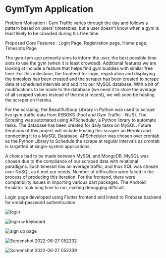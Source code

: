 # GymTym Application

Problem Motivation : Gym Traffic varies through the day and follows a pattern based on users' timetables, but a user doesn't know when a gym is least likely to be crowded during his free time. 

Proposed Core Features : Login Page, Registration page, Home page, Timeslots Page 

The gym-tym app primarily aims to inform the user, the best possible time slots to use the gym (when it is least crowded). Additional features we are looking at include a feature that helps find gym buddies with similar free time. For this milestone, the frontend for login, registration and displaying the timeslots has been created and the scraper has been created to scrape data at scheduled intervals and add it to our MySQL database. With a bit of modifications to be made to the database (we need it to store the average of all scraped values instead of the most recent), we will soon be hosting the scraper on Heroku.

For the scraping, the BeautifulSoup Library in Python was used to scrape live gym traffic data from REBOKS (Pool and Gym Traffic - NUS). The Scraping was automated using APScheduler, a Python library to automate tasks. The database has been created for daily tasks on MySQL. Future iterations of this project will include hosting this scraper on Heroku and connecting it to a MySQL Database. APScheduler was chosen over crontab as the Python Library to Schedule the scrape at regular intervals as crontab is targetted at single-system applications.

A choice had to be made between MySQL and MongoDB. MySQL was chosen due to the compliance of our scraped data with relational paradigms. Each timeslot has an average traffic, and thus SQL was chosen over NoSQL as it met our needs. Number of difficulties were faced in the process of producing this iteration. For the frontend, there were compatibility issues in importing various dart packages. The Android Emulator took long time to run, making debugging difficult.

Login page developed using Flutter frontend and linked to Firebase backend for email-password authentication

![login](https://user-images.githubusercontent.com/88987178/175844778-c3fb917c-9900-4fc0-9710-3f3cd53e6634.jpg)

![login w keyboard](https://user-images.githubusercontent.com/88987178/175844799-13d3a96c-d88e-4c60-81a2-779c6c698f51.jpg)

![sign up page](https://user-images.githubusercontent.com/88987178/175844821-e3017b53-cc91-4e39-8b72-a1eed890ecdb.jpg)

![Screenshot 2022-06-27 052232](https://user-images.githubusercontent.com/88987178/175844859-e731cdc8-e60c-4406-9330-57f1c2fd3108.jpg)

![Screenshot 2022-06-27 052339](https://user-images.githubusercontent.com/88987178/175844865-c95d5025-7dd8-4ef2-bc28-f9a92fdb7c18.jpg)











